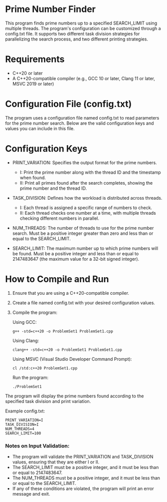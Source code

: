 # Prime Number Finder
This program finds prime numbers up to a specified SEARCH_LIMIT using multiple threads. The program's configuration can be customized through a config.txt file. It supports two different task division strategies for parallelizing the search process, and two different printing strategies.

# Requirements
- C++20 or later
- A C++20-compatible compiler (e.g., GCC 10 or later, Clang 11 or later, MSVC 2019 or later)

# Configuration File (config.txt)
The program uses a configuration file named config.txt to read parameters for the prime number search. Below are the valid configuration keys and values you can include in this file.

# Configuration Keys
- PRINT_VARIATION:
	Specifies the output format for the prime numbers.
	- I: Print the prime number along with the thread ID and the timestamp when found.
	- II: Print all primes found after the search completes, showing the prime number and the thread ID.
- TASK_DIVISION:
	Defines how the workload is distributed across threads.
	- I: Each thread is assigned a specific range of numbers to check.
	- II: Each thread checks one number at a time, with multiple threads checking different numbers in parallel.
- NUM_THREADS:
	The number of threads to use for the prime number search. Must be a positive integer greater than zero and less than or equal to the SEARCH_LIMIT.

- SEARCH_LIMIT:
	The maximum number up to which prime numbers will be found. Must be a positive integer and less than or equal to 2147483647 (the maximum value for a 32-bit signed integer).

# How to Compile and Run
1. Ensure that you are using a C++20-compatible compiler.

2. Create a file named config.txt with your desired configuration values.

3. Compile the program:

	Using GCC:
	```
	g++ -std=c++20 -o ProblemSet1 ProblemSet1.cpp
	```
	Using Clang:
	```
	clang++ -std=c++20 -o ProblemSet1 ProblemSet1.cpp
	```
	Using MSVC (Visual Studio Developer Command Prompt):
	```
	cl /std:c++20 ProblemSet1.cpp
	```

	Run the program:
	```
	./ProblemSet1
	```

The program will display the prime numbers found according to the specified task division and print variation.

Example config.txt:
```
PRINT_VARIATION=I
TASK_DIVISION=I
NUM_THREADS=4
SEARCH_LIMIT=100
```
### Notes on Input Validation:
- The program will validate the PRINT_VARIATION and TASK_DIVISION values, ensuring that they are either I or II.
- The SEARCH_LIMIT must be a positive integer, and it must be less than or equal to 2147483647.
- The NUM_THREADS must be a positive integer, and it must be less than or equal to the SEARCH_LIMIT.
- If any of these conditions are violated, the program will print an error message and exit.